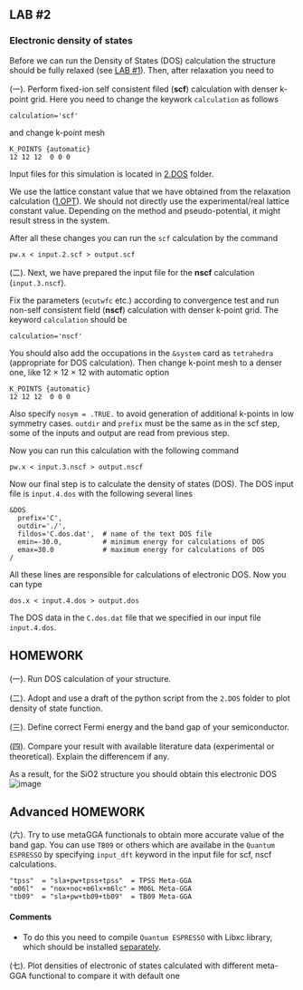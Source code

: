 ## **LAB #2**
### **Electronic density of states**
Before we can run the Density of States (DOS) calculation the structure should be fully relaxed (see [LAB #1](https://github.com/AlexanderKvashnin/QE_tutorial/blob/main/LAB1.md)).
Then, after relaxation you need to 

(一). Perform fixed-ion self consistent filed (**scf**) calculation with denser k-point grid. Here you need to change the keywork `calculation` as follows
```
calculation='scf'
```
and change k-point mesh
```
K_POINTS {automatic}
12 12 12  0 0 0
```

Input files for this simulation is located in [2.DOS](https://github.com/AlexanderKvashnin/QE_tutorial/tree/main/2.DOS) folder. 

We use the lattice constant value that we have obtained from the relaxation calculation ([1.OPT](https://github.com/AlexanderKvashnin/QE_tutorial/tree/main/1.OPT)). We should not directly use the experimental/real lattice constant value. Depending on the method and pseudo-potential, it might result stress in the system. 

After all these changes you can run the `scf` calculation by the command
```
pw.x < input.2.scf > output.scf
```

(二). Next, we have prepared the input file for the **nscf** calculation (`input.3.nscf`). 

Fix the parameters (`ecutwfc` etc.) according to convergence test and run non-self consistent field (**nscf**) calculation with denser k-point grid.
The keyword `calculation` should be 
```
calculation='nscf'
```

You should also add the occupations in the `&system` card as `tetrahedra` (appropriate for DOS calculation). 
Then change k-point mesh to a denser one, like 12 × 12 × 12 with automatic option
```
K_POINTS {automatic}
12 12 12  0 0 0
```
Also specify `nosym = .TRUE.` to avoid generation of additional k-points in low symmetry cases. 
`outdir` and `prefix` must be the same as in the scf step, some of the inputs and output are read from previous step.

Now you can run this calculation with the following command

```
pw.x < input.3.nscf > output.nscf
```

Now our final step is to calculate the density of states (DOS).
The DOS input file is `input.4.dos` with the following several lines 
```
&DOS
  prefix='C',
  outdir='./',
  fildos='C.dos.dat',  # name of the text DOS file
  emin=-30.0,          # minimum energy for calculations of DOS
  emax=30.0            # maximum energy for calculations of DOS
/
```

All these lines are responsible for calculations of electronic DOS.
Now you can type

```
dos.x < input.4.dos > output.dos
```
The DOS data in the `C.dos.dat` file that we specified in our input file `input.4.dos`. 


## **HOMEWORK**
(一). Run DOS calculation of your structure.

(二). Adopt and use a draft of the python script from the `2.DOS` folder to plot density of state function.

(三). Define correct Fermi energy and the band gap of your semiconductor.

(四). Compare your result with available literature data (experimental or theoretical). Explain the differencem if any.


As a result, for the SiO2 structure you should obtain this electronic DOS 
![image](https://github.com/user-attachments/assets/e4049c78-4643-4436-bbd6-f74611bd56fa)


## **Advanced HOMEWORK**
(六). Try to use metaGGA functionals to obtain more accurate value of the band gap. You can use `TB09` or others which are availabe in the `Quantum ESPRESSO` by specifying `input_dft` keyword in the input file for scf, nscf calculations.
```
"tpss"  = "sla+pw+tpss+tpss"  = TPSS Meta-GGA
"m06l"  = "nox+noc+m6lx+m6lc" = M06L Meta-GGA
"tb09"  = "sla+pw+tb09+tb09"  = TB09 Meta-GGA
```
#### Comments
* To do this you need to compile `Quantum ESPRESSO` with Libxc library, which should be installed [separately](https://www.quantum-espresso.org/Doc/user_guide/node13.html).

(七). Plot densities of electronic of states calculated with different meta-GGA functional to compare it with default one
